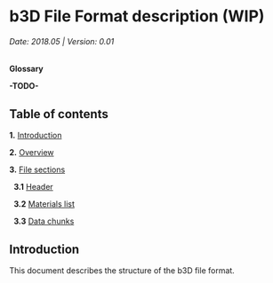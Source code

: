 # b3D File Format description (WIP)

###### Date: 2018.05 | Version: 0.01

**Glossary**
 
**-TODO-**
    
## Table of contents

**1.**  [Introduction](#introduction)

**2.**  [Overview](#overview)

**3.**  [File sections](#sections)

&nbsp;&nbsp;**3.1** [Header](#header) 

&nbsp;&nbsp;**3.2** [Materials list](#materials-list) 

&nbsp;&nbsp;**3.3** [Data chunks](#data-chunks)

## Introduction
This document describes the structure of the b3D file format.
